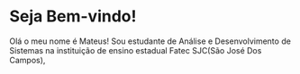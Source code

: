 # Seja Bem-vindo!
Olá o meu nome é Mateus! Sou estudante de Análise e Desenvolvimento de Sistemas na instituição de ensino estadual Fatec SJC(São José Dos Campos), 
